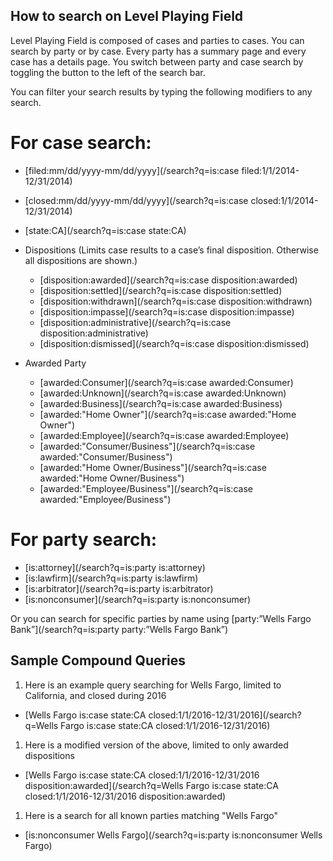 ## How to search on Level Playing Field

Level Playing Field is composed of cases and parties to cases.  You can search by party or by case.  Every party has a summary page and every case has a details page.  You switch between party and case search by toggling the button to the left of the search bar.

You can filter your search results by typing the following modifiers to any search.

# For case search:

* [filed:mm/dd/yyyy-mm/dd/yyyy](/search?q=is:case filed:1/1/2014-12/31/2014)

* [closed:mm/dd/yyyy-mm/dd/yyyy](/search?q=is:case closed:1/1/2014-12/31/2014)

* [state:CA](/search?q=is:case state:CA)

* Dispositions (Limits case results to a case’s final disposition. Otherwise all dispositions are shown.)
  * [disposition:awarded](/search?q=is:case disposition:awarded) 
  * [disposition:settled](/search?q=is:case disposition:settled)
  * [disposition:withdrawn](/search?q=is:case disposition:withdrawn)	
  * [disposition:impasse](/search?q=is:case disposition:impasse)
  * [disposition:administrative](/search?q=is:case disposition:administrative)	
  * [disposition:dismissed](/search?q=is:case disposition:dismissed)
  
* Awarded Party
  * [awarded:Consumer](/search?q=is:case awarded:Consumer)
  * [awarded:Unknown](/search?q=is:case awarded:Unknown)
  * [awarded:Business](/search?q=is:case awarded:Business)
  * [awarded:"Home Owner"](/search?q=is:case awarded:"Home Owner")
  * [awarded:Employee](/search?q=is:case awarded:Employee)
  * [awarded:"Consumer/Business"](/search?q=is:case awarded:"Consumer/Business")
  * [awarded:"Home Owner/Business"](/search?q=is:case awarded:"Home Owner/Business")
  * [awarded:"Employee/Business"](/search?q=is:case awarded:"Employee/Business")

# For party search:

* [is:attorney](/search?q=is:party is:attorney)
* [is:lawfirm](/search?q=is:party is:lawfirm)
* [is:arbitrator](/search?q=is:party is:arbitrator)
* [is:nonconsumer](/search?q=is:party is:nonconsumer)

Or you can search for specific parties by name using 
 [party:”Wells Fargo Bank”](/search?q=is:party party:”Wells Fargo Bank”)

## Sample Compound Queries

1. Here is an example query searching for Wells Fargo, limited to California, and closed during 2016
  * [Wells Fargo is:case state:CA closed:1/1/2016-12/31/2016](/search?q=Wells Fargo is:case state:CA closed:1/1/2016-12/31/2016)
1. Here is a modified version of the above, limited to only awarded dispositions
  * [Wells Fargo is:case state:CA closed:1/1/2016-12/31/2016 disposition:awarded](/search?q=Wells Fargo is:case state:CA closed:1/1/2016-12/31/2016 disposition:awarded)
1. Here is a search for all known parties matching "Wells Fargo"
  * [is:nonconsumer Wells Fargo](/search?q=is:party is:nonconsumer Wells Fargo)
